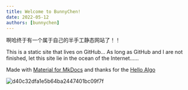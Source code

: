 ```yaml
---
title: Welcome to BunnyChen!
date: 2022-05-12
authors: [bunnychen]
---
```

啊哈终于有一个属于自己的半手工静态网站了！！

<!-- more -->

This is a static site that lives on GitHub...
As long as GitHub and I are not finished, let this site lie in the ocean of the Internet......

Made with [Material for MkDocs](https://squidfunk.github.io/mkdocs-material/) and thanks for the [Hello Algo](https://www.hello-algo.com)

![d40c32dfa1e5b64ba2447401bc09f7f](https://user-images.githubusercontent.com/61171413/190278544-c6e07ead-8e70-4ac3-97d4-f61c5bfd786f.png)
